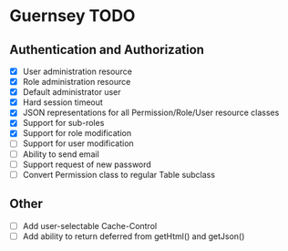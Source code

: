 # Guernsey TODO

## Authentication and Authorization

- [x] User administration resource
- [x] Role administration resource
- [x] Default administrator user
- [x] Hard session timeout
- [x] JSON representations for all Permission/Role/User resource classes
- [x] Support for sub-roles
- [x] Support for role modification
- [ ] Support for user modification
- [ ] Ability to send email
- [ ] Support request of new password
- [ ] Convert Permission class to regular Table subclass

## Other

- [ ] Add user-selectable Cache-Control
- [ ] Add ability to return deferred from getHtml() and getJson()
